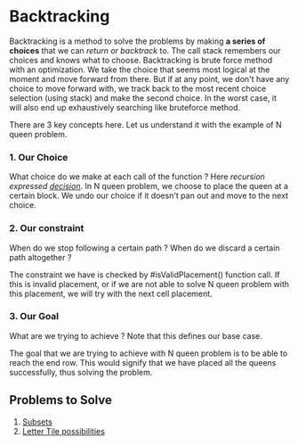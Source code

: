 # Backtracking

Backtracking is a method to solve the problems by making **a series of choices** that we can *return or backtrack* to.
The call stack remembers our choices and knows what to choose.
Backtracking is brute force method with an optimization. We take the choice that seems most logical at the moment and move forward from there.
But if at any point, we don't have any choice to move forward with, we track back to the most recent choice selection (using stack) and make the second choice.
In the worst case, it will also end up exhaustively searching like bruteforce method.

There are 3 key concepts here. Let us understand it with the example of N queen problem.

### 1. Our Choice

What choice do we make at each call of the function ?
Here *recursion expressed <u>decision</u>*.
In N queen problem, we choose to place the queen at a certain block. We undo our choice if it doesn't pan out and move to the next choice.

### 2. Our constraint

When do we stop following a certain path ?
When do we discard a certain path altogether ?

The constraint we have is checked by #isValidPlacement() function call.
If this is invalid placement, or if we are not able to solve N queen problem with this placement, we will try with the next cell placement.

### 3. Our Goal

What are we trying to achieve ?
Note that this defines our base case.

The goal that we are trying to achieve with N queen problem is to be able to reach the end row. This would signify that we have placed all the queens successfully, thus solving the problem.

## Problems to Solve

1. [Subsets](https://leetcode.com/explore/challenge/card/july-leetcoding-challenge/545/week-2-july-8th-july-14th/3387/)
2. [Letter Tile possibilities](https://leetcode.com/problems/letter-tile-possibilities/)

